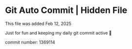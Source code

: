 # Git Auto Commit | Hidden File

This file was added Feb 12, 2025

Just for fun and keeping my daily git commit active 🤪

commit number: 1369114
